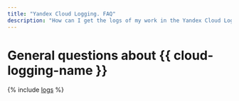 ```yaml
---
title: "Yandex Cloud Logging. FAQ"
description: "How can I get the logs of my work in the Yandex Cloud Logging service? Answers to this and other questions in this article."
---
```


# General questions about {{ cloud-logging-name }}

{% include [logs](../../_qa/logs.md) %}